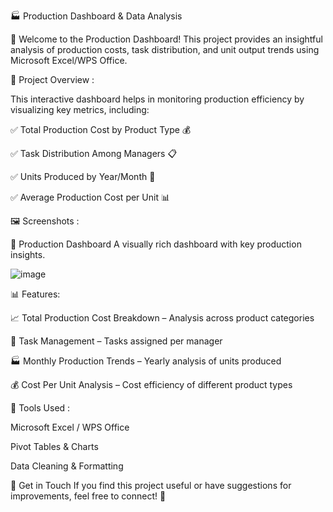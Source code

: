 🏭 Production Dashboard & Data Analysis

🔹 Welcome to the Production Dashboard! This project provides an insightful analysis of production costs, task distribution, and unit output trends using Microsoft Excel/WPS Office.

📌 Project Overview : 

This interactive dashboard helps in monitoring production efficiency by visualizing key metrics, including:

✅ Total Production Cost by Product Type 💰

✅ Task Distribution Among Managers 📋

✅ Units Produced by Year/Month 📆

✅ Average Production Cost per Unit 📊

🖼️ Screenshots : 

📌 Production Dashboard
A visually rich dashboard with key production insights.

![image](https://github.com/user-attachments/assets/bf4ff585-83fd-4445-ae60-bf7d1e386278)


📊 Features: 

📈 Total Production Cost Breakdown – Analysis across product categories

👤 Task Management – Tasks assigned per manager

🏭 Monthly Production Trends – Yearly analysis of units produced

💰 Cost Per Unit Analysis – Cost efficiency of different product types


🔧 Tools Used : 

Microsoft Excel / WPS Office

Pivot Tables & Charts

Data Cleaning & Formatting

📩 Get in Touch
If you find this project useful or have suggestions for improvements, feel free to connect! 🚀


